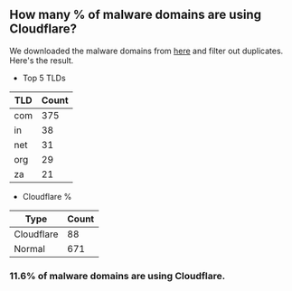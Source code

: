 ## How many % of malware domains are using Cloudflare?


We downloaded the malware domains from [here](https://urlhaus.abuse.ch) and filter out duplicates.
Here's the result.


[//]: # (start replacement)


- Top 5 TLDs

| TLD | Count |
| --- | --- |
| com | 375 |
| in | 38 |
| net | 31 |
| org | 29 |
| za | 21 |


- Cloudflare %

| Type | Count |
| --- | --- |
| Cloudflare | 88 |
| Normal | 671 |


### 11.6% of malware domains are using Cloudflare.